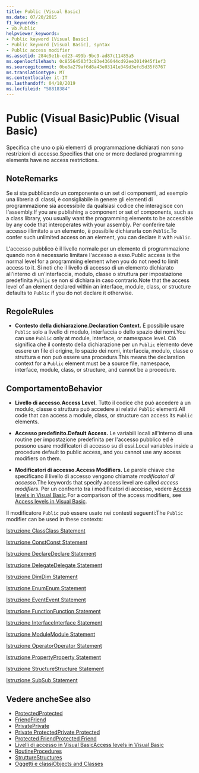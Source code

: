 ```yaml
---
title: Public (Visual Basic)
ms.date: 07/20/2015
f1_keywords:
- vb.Public
helpviewer_keywords:
- Public keyword [Visual Basic]
- Public keyword [Visual Basic], syntax
- Public access modifier
ms.assetid: 284c9e1b-ed23-499b-9bc9-ad87c11485a5
ms.openlocfilehash: 0c85564503f3c83e436044cd92ee3014945f1ef3
ms.sourcegitcommit: 0be8a279af6d8a43e03141e349d3efd5d35f8767
ms.translationtype: MT
ms.contentlocale: it-IT
ms.lasthandoff: 04/18/2019
ms.locfileid: "58818384"
---
```

# <a name="public-visual-basic"></a><span data-ttu-id="9d67a-102">Public (Visual Basic)</span><span class="sxs-lookup"><span data-stu-id="9d67a-102">Public (Visual Basic)</span></span>
<span data-ttu-id="9d67a-103">Specifica che uno o più elementi di programmazione dichiarati non sono restrizioni di accesso.</span><span class="sxs-lookup"><span data-stu-id="9d67a-103">Specifies that one or more declared programming elements have no access restrictions.</span></span>  
  
## <a name="remarks"></a><span data-ttu-id="9d67a-104">Note</span><span class="sxs-lookup"><span data-stu-id="9d67a-104">Remarks</span></span>  
 <span data-ttu-id="9d67a-105">Se si sta pubblicando un componente o un set di componenti, ad esempio una libreria di classi, è consigliabile in genere gli elementi di programmazione sia accessibile da qualsiasi codice che interagisce con l'assembly.</span><span class="sxs-lookup"><span data-stu-id="9d67a-105">If you are publishing a component or set of components, such as a class library, you usually want the programming elements to be accessible by any code that interoperates with your assembly.</span></span> <span data-ttu-id="9d67a-106">Per conferire tale accesso illimitato a un elemento, è possibile dichiararla con `Public`.</span><span class="sxs-lookup"><span data-stu-id="9d67a-106">To confer such unlimited access on an element, you can declare it with `Public`.</span></span>  
  
 <span data-ttu-id="9d67a-107">L'accesso pubblico è il livello normale per un elemento di programmazione quando non è necessario limitare l'accesso a esso.</span><span class="sxs-lookup"><span data-stu-id="9d67a-107">Public access is the normal level for a programming element when you do not need to limit access to it.</span></span> <span data-ttu-id="9d67a-108">Si noti che il livello di accesso di un elemento dichiarato all'interno di un'interfaccia, modulo, classe o struttura per impostazione predefinita `Public` se non si dichiara in caso contrario.</span><span class="sxs-lookup"><span data-stu-id="9d67a-108">Note that the access level of an element declared within an interface, module, class, or structure defaults to `Public` if you do not declare it otherwise.</span></span>  
  
## <a name="rules"></a><span data-ttu-id="9d67a-109">Regole</span><span class="sxs-lookup"><span data-stu-id="9d67a-109">Rules</span></span>  
  
-   <span data-ttu-id="9d67a-110">**Contesto della dichiarazione.**</span><span class="sxs-lookup"><span data-stu-id="9d67a-110">**Declaration Context.**</span></span> <span data-ttu-id="9d67a-111">È possibile usare `Public` solo a livello di modulo, interfaccia o dello spazio dei nomi.</span><span class="sxs-lookup"><span data-stu-id="9d67a-111">You can use `Public` only at module, interface, or namespace level.</span></span> <span data-ttu-id="9d67a-112">Ciò significa che il contesto della dichiarazione per un `Public` elemento deve essere un file di origine, lo spazio dei nomi, interfaccia, modulo, classe o struttura e non può essere una procedura.</span><span class="sxs-lookup"><span data-stu-id="9d67a-112">This means the declaration context for a `Public` element must be a source file, namespace, interface, module, class, or structure, and cannot be a procedure.</span></span>  
  
## <a name="behavior"></a><span data-ttu-id="9d67a-113">Comportamento</span><span class="sxs-lookup"><span data-stu-id="9d67a-113">Behavior</span></span>  
  
-   <span data-ttu-id="9d67a-114">**Livello di accesso.**</span><span class="sxs-lookup"><span data-stu-id="9d67a-114">**Access Level.**</span></span> <span data-ttu-id="9d67a-115">Tutto il codice che può accedere a un modulo, classe o struttura può accedere ai relativi `Public` elementi.</span><span class="sxs-lookup"><span data-stu-id="9d67a-115">All code that can access a module, class, or structure can access its `Public` elements.</span></span>  
  
-   <span data-ttu-id="9d67a-116">**Accesso predefinito.**</span><span class="sxs-lookup"><span data-stu-id="9d67a-116">**Default Access.**</span></span> <span data-ttu-id="9d67a-117">Le variabili locali all'interno di una routine per impostazione predefinita per l'accesso pubblico ed è possono usare modificatori di accesso su di essi.</span><span class="sxs-lookup"><span data-stu-id="9d67a-117">Local variables inside a procedure default to public access, and you cannot use any access modifiers on them.</span></span>  
  
-   <span data-ttu-id="9d67a-118">**Modificatori di accesso.**</span><span class="sxs-lookup"><span data-stu-id="9d67a-118">**Access Modifiers.**</span></span> <span data-ttu-id="9d67a-119">Le parole chiave che specificano il livello di accesso vengono chiamate *modificatori di accesso*.</span><span class="sxs-lookup"><span data-stu-id="9d67a-119">The keywords that specify access level are called *access modifiers*.</span></span> <span data-ttu-id="9d67a-120">Per un confronto tra i modificatori di accesso, vedere [Access levels in Visual Basic](../../../visual-basic/programming-guide/language-features/declared-elements/access-levels.md).</span><span class="sxs-lookup"><span data-stu-id="9d67a-120">For a comparison of the access modifiers, see [Access levels in Visual Basic](../../../visual-basic/programming-guide/language-features/declared-elements/access-levels.md).</span></span>  
  
 <span data-ttu-id="9d67a-121">Il modificatore `Public` può essere usato nei contesti seguenti:</span><span class="sxs-lookup"><span data-stu-id="9d67a-121">The `Public` modifier can be used in these contexts:</span></span>  
  
 [<span data-ttu-id="9d67a-122">Istruzione Class</span><span class="sxs-lookup"><span data-stu-id="9d67a-122">Class Statement</span></span>](../../../visual-basic/language-reference/statements/class-statement.md)  
  
 [<span data-ttu-id="9d67a-123">Istruzione Const</span><span class="sxs-lookup"><span data-stu-id="9d67a-123">Const Statement</span></span>](../../../visual-basic/language-reference/statements/const-statement.md)  
  
 [<span data-ttu-id="9d67a-124">Istruzione Declare</span><span class="sxs-lookup"><span data-stu-id="9d67a-124">Declare Statement</span></span>](../../../visual-basic/language-reference/statements/declare-statement.md)  
  
 [<span data-ttu-id="9d67a-125">Istruzione Delegate</span><span class="sxs-lookup"><span data-stu-id="9d67a-125">Delegate Statement</span></span>](../../../visual-basic/language-reference/statements/delegate-statement.md)  
  
 [<span data-ttu-id="9d67a-126">Istruzione Dim</span><span class="sxs-lookup"><span data-stu-id="9d67a-126">Dim Statement</span></span>](../../../visual-basic/language-reference/statements/dim-statement.md)  
  
 [<span data-ttu-id="9d67a-127">Istruzione Enum</span><span class="sxs-lookup"><span data-stu-id="9d67a-127">Enum Statement</span></span>](../../../visual-basic/language-reference/statements/enum-statement.md)  
  
 [<span data-ttu-id="9d67a-128">Istruzione Event</span><span class="sxs-lookup"><span data-stu-id="9d67a-128">Event Statement</span></span>](../../../visual-basic/language-reference/statements/event-statement.md)  
  
 [<span data-ttu-id="9d67a-129">Istruzione Function</span><span class="sxs-lookup"><span data-stu-id="9d67a-129">Function Statement</span></span>](../../../visual-basic/language-reference/statements/function-statement.md)  
  
 [<span data-ttu-id="9d67a-130">Istruzione Interface</span><span class="sxs-lookup"><span data-stu-id="9d67a-130">Interface Statement</span></span>](../../../visual-basic/language-reference/statements/interface-statement.md)  
  
 [<span data-ttu-id="9d67a-131">Istruzione Module</span><span class="sxs-lookup"><span data-stu-id="9d67a-131">Module Statement</span></span>](../../../visual-basic/language-reference/statements/module-statement.md)  
  
 [<span data-ttu-id="9d67a-132">Istruzione Operator</span><span class="sxs-lookup"><span data-stu-id="9d67a-132">Operator Statement</span></span>](../../../visual-basic/language-reference/statements/operator-statement.md)  
  
 [<span data-ttu-id="9d67a-133">Istruzione Property</span><span class="sxs-lookup"><span data-stu-id="9d67a-133">Property Statement</span></span>](../../../visual-basic/language-reference/statements/property-statement.md)  
  
 [<span data-ttu-id="9d67a-134">Istruzione Structure</span><span class="sxs-lookup"><span data-stu-id="9d67a-134">Structure Statement</span></span>](../../../visual-basic/language-reference/statements/structure-statement.md)  
  
 [<span data-ttu-id="9d67a-135">Istruzione Sub</span><span class="sxs-lookup"><span data-stu-id="9d67a-135">Sub Statement</span></span>](../../../visual-basic/language-reference/statements/sub-statement.md)  
  
## <a name="see-also"></a><span data-ttu-id="9d67a-136">Vedere anche</span><span class="sxs-lookup"><span data-stu-id="9d67a-136">See also</span></span>

- [<span data-ttu-id="9d67a-137">Protected</span><span class="sxs-lookup"><span data-stu-id="9d67a-137">Protected</span></span>](../../../visual-basic/language-reference/modifiers/protected.md)
- [<span data-ttu-id="9d67a-138">Friend</span><span class="sxs-lookup"><span data-stu-id="9d67a-138">Friend</span></span>](../../../visual-basic/language-reference/modifiers/friend.md)
- [<span data-ttu-id="9d67a-139">Private</span><span class="sxs-lookup"><span data-stu-id="9d67a-139">Private</span></span>](../../../visual-basic/language-reference/modifiers/private.md)
- [<span data-ttu-id="9d67a-140">Private Protected</span><span class="sxs-lookup"><span data-stu-id="9d67a-140">Private Protected</span></span>](private-protected.md)
- [<span data-ttu-id="9d67a-141">Protected Friend</span><span class="sxs-lookup"><span data-stu-id="9d67a-141">Protected Friend</span></span>](protected-friend.md)
- [<span data-ttu-id="9d67a-142">Livelli di accesso in Visual Basic</span><span class="sxs-lookup"><span data-stu-id="9d67a-142">Access levels in Visual Basic</span></span>](../../../visual-basic/programming-guide/language-features/declared-elements/access-levels.md)
- [<span data-ttu-id="9d67a-143">Routine</span><span class="sxs-lookup"><span data-stu-id="9d67a-143">Procedures</span></span>](../../../visual-basic/programming-guide/language-features/procedures/index.md)
- [<span data-ttu-id="9d67a-144">Strutture</span><span class="sxs-lookup"><span data-stu-id="9d67a-144">Structures</span></span>](../../../visual-basic/programming-guide/language-features/data-types/structures.md)
- [<span data-ttu-id="9d67a-145">Oggetti e classi</span><span class="sxs-lookup"><span data-stu-id="9d67a-145">Objects and Classes</span></span>](../../../visual-basic/programming-guide/language-features/objects-and-classes/index.md)
